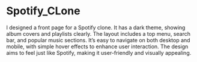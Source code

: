 # Spotify_CLone

I designed a front page for a Spotify clone. It has a dark theme, showing album covers and playlists clearly. The layout includes a top menu, search bar, and popular music sections. It’s easy to navigate on both desktop and mobile, with simple hover effects to enhance user interaction. The design aims to feel just like Spotify, making it user-friendly and visually appealing.
